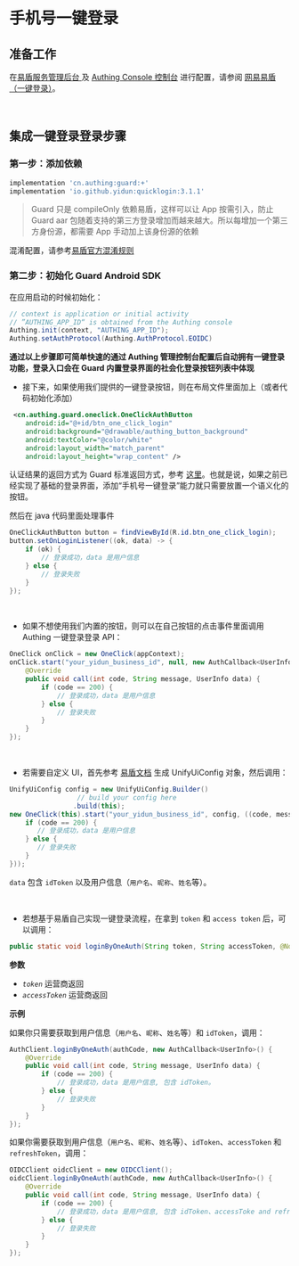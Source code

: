 # 手机号一键登录

<LastUpdated/>

## 准备工作

在[易盾服务管理后台 ](https://dun.163.com/dashboard#/m/verification/index)及 [Authing Console 控制台](https://authing.cn/) 进行配置，请参阅 [网易易盾（一键登录）](../../../guides/oneauth/README.md)。

<br>

## 集成一键登录登录步骤

### 第一步：添加依赖

```groovy
implementation 'cn.authing:guard:+'
implementation 'io.github.yidun:quicklogin:3.1.1'
```

> Guard 只是 compileOnly 依赖易盾，这样可以让 App 按需引入，防止 Guard aar 包随着支持的第三方登录增加而越来越大。所以每增加一个第三方身份源，都需要 App 手动加上该身份源的依赖

混淆配置，请参考[易盾官方混淆规则](https://support.dun.163.com/documents/287305921855672320?docId=424017619994976256#%E6%B7%B7%E6%B7%86%E9%85%8D%E7%BD%AE)

### 第二步：初始化 Guard Android SDK

在应用启动的时候初始化：

```java
// context is application or initial activity
// ”AUTHING_APP_ID“ is obtained from the Authing console
Authing.init(context, "AUTHING_APP_ID");
Authing.setAuthProtocol(Authing.AuthProtocol.EOIDC)
```



**通过以上步骤即可简单快速的通过 Authing 管理控制台配置后自动拥有一键登录功能，登录入口会在 Guard 内置登录界面的社会化登录按钮列表中体现**



* 接下来，如果使用我们提供的一键登录按钮，则在布局文件里面加上（或者代码初始化添加）

```xml
 <cn.authing.guard.oneclick.OneClickAuthButton
    android:id="@+id/btn_one_click_login"
    android:background="@drawable/authing_button_background"
    android:textColor="@color/white"
    android:layout_width="match_parent"
    android:layout_height="wrap_content" />
```

认证结果的返回方式为 Guard 标准返回方式，参考 [这里](../develop.md)。也就是说，如果之前已经实现了基础的登录界面，添加“手机号一键登录”能力就只需要放置一个语义化的按钮。

然后在 java 代码里面处理事件

```java
OneClickAuthButton button = findViewById(R.id.btn_one_click_login);
button.setOnLoginListener((ok, data) -> {
    if (ok) {
        // 登录成功，data 是用户信息
    } else {
        // 登录失败
    }
});
```

<br>

* 如果不想使用我们内置的按钮，则可以在自己按钮的点击事件里面调用 Authing 一键登录登录 API：

```java
OneClick onClick = new OneClick(appContext);
onClick.start("your_yidun_business_id", null, new AuthCallback<UserInfo>() {
    @Override
    public void call(int code, String message, UserInfo data) {
        if (code == 200) {
            // 登录成功，data 是用户信息
        } else {
            // 登录失败
        }
    }
});
```

<br>

* 若需要自定义 UI，首先参考 [易盾文档](https://gitee.com/netease_yidun/quickpass-android-demo) 生成 UnifyUiConfig 对象，然后调用：

```java
UnifyUiConfig config = new UnifyUiConfig.Builder()
                 // build your config here
                .build(this);
new OneClick(this).start("your_yidun_business_id", config, ((code, message, userInfo) -> {
    if (code == 200) {
       // 登录成功，data 是用户信息
    } else {
       // 登录失败
    }
}));
```

`data` 包含 `idToken` 以及用户信息（`用户名`、`昵称`、`姓名`等）。

<br>

- 若想基于易盾自己实现一键登录流程，在拿到 `token` 和 `access token` 后，可以调用：

```java
public static void loginByOneAuth(String token, String accessToken, @NotNull AuthCallback<UserInfo> callback)
```

**参数**

- *`token`* 运营商返回
- *`accessToken`* 运营商返回

**示例**

如果你只需要获取到用户信息（`用户名`、`昵称`、`姓名`等）和 `idToken`，调用：

```java
AuthClient.loginByOneAuth(authCode, new AuthCallback<UserInfo>() {
    @Override
    public void call(int code, String message, UserInfo data) {
        if (code == 200) {
            // 登录成功，data 是用户信息, 包含 idToken。
        } else {
            // 登录失败
        }
    }
});
```

如果你需要获取到用户信息（`用户名`、`昵称`、`姓名`等）、`idToken`、`accessToken` 和 `refreshToken`，调用：

```java
OIDCClient oidcClient = new OIDCClient();
oidcClient.loginByOneAuth(authCode, new AuthCallback<UserInfo>() {
    @Override
    public void call(int code, String message, UserInfo data) {
        if (code == 200) {
            // 登录成功，data 是用户信息, 包含 idToken、accessToke and refreshToken。
        } else {
            // 登录失败
        }
    }
});
```

